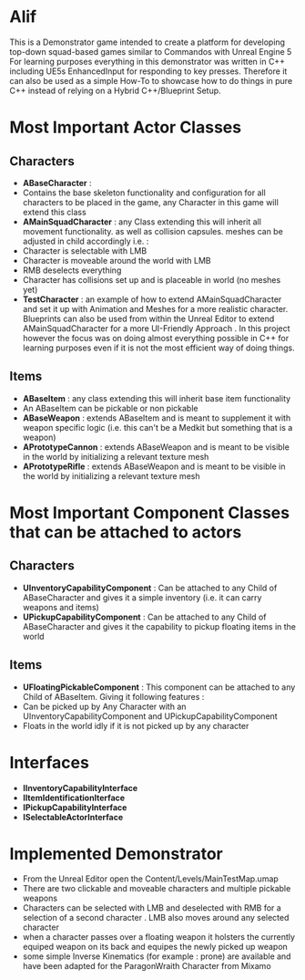 # Alif

This is a Demonstrator game intended to create a platform for developing top-down squad-based games similar to Commandos with Unreal Engine 5
For learning purposes everything in this demonstrator was written in C++ including UE5s EnhancedInput for responding to key presses. Therefore it can also be used as a simple How-To to showcase how to do things in pure C++ instead of relying on a Hybrid C++/Blueprint Setup.


# Most Important Actor Classes

## Characters
* **ABaseCharacter** : 
 * Contains the base skeleton functionality and configuration for all characters to be placed in the game, any Character in this game will extend this class
* **AMainSquadCharacter** : any Class extending this will inherit all movement functionality. as well as collision capsules. meshes can be adjusted in child accordingly i.e. :
 * Character is selectable with LMB
 * Character is moveable around the world with LMB
 * RMB deselects everything
 * Character has collisions set up and is placeable in world (no meshes yet)
* **TestCharacter** : an example of how to extend AMainSquadCharacter and set it up with Animation and Meshes for a more realistic character. Blueprints can also be used from within the Unreal Editor to extend AMainSquadCharacter for a more UI-Friendly Approach . In this project however the focus was on doing almost everything possible in C++ for learning purposes even if it is not the most efficient way of doing things.

## Items
* **ABaseItem** : any class extending this will inherit base item functionality
 * An ABaseItem can be pickable or non pickable
* **ABaseWeapon** : extends ABaseItem and is meant to supplement it with weapon specific logic (i.e. this can't be a Medkit but something that is a weapon)
* **APrototypeCannon** : extends ABaseWeapon and is meant to be visible in the world by initializing a relevant texture mesh
* **APrototypeRifle** :  extends ABaseWeapon and is meant to be visible in the world by initializing a relevant texture mesh


# Most Important Component Classes that can be attached to actors

## Characters

* **UInventoryCapabilityComponent** : Can be attached to any Child of ABaseCharacter and gives it a simple inventory (i.e. it can carry weapons and items)
* **UPickupCapabilityComponent** : Can be attached to any Child of ABaseCharacter and gives it the capability to pickup floating items in the world 


## Items

* **UFloatingPickableComponent** : This component can be attached to any Child of ABaseItem. Giving it following features : 
 * Can be picked up by Any Character with an UInventoryCapabilityComponent and UPickupCapabilityComponent
 * Floats in the world idly if it is not picked up by any character


# Interfaces 

* **IInventoryCapabilityInterface**
* **IItemIdentificationIterface**
* **IPickupCapabilityInterface**
* **ISelectableActorInterface**

# Implemented Demonstrator


* From the Unreal Editor open the Content/Levels/MainTestMap.umap
* There are two clickable and moveable characters and multiple pickable weapons
 * Characters can be selected with LMB and deselected with RMB for a selection of a second character . LMB also moves around any selected character
 * when a character passes over a floating weapon it holsters the currently equiped weapon on its back and equipes the newly picked up weapon
 * some simple Inverse Kinematics (for example : prone) are available and have been adapted for the ParagonWraith Character from Mixamo


